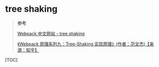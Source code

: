 # tree shaking

> **参考**
>
> [Webpack 中文网站 - tree shaking](https://www.webpackjs.com/guides/tree-shaking/)
>
> [《Webpack 原理系列九：Tree-Shaking 实现原理》(作者：范文杰)【来源：知乎】](https://www.webpackjs.com/guides/tree-shaking/)

[TOC]
